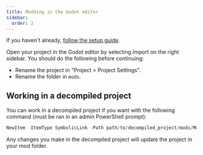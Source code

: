 ```yaml
---
title: Modding in the Godot editor
sidebar:
  order: 2
---
```


If you haven't already, [follow the setup guide](/webfishing-mod-wiki/guides/setup/).

Open your project in the Godot editor by selecting Import on the right sidebar. You should do the following before continuing:

- Rename the project in "Project > Project Settings".
- Rename the folder in `mods`.

## Working in a decompiled project

You can work in a decompiled project if you want with the following command (must be ran in an admin PowerShell prompt):

```powershell
NewItem -ItemType SymbolicLink -Path path/to/decompiled_project/mods/ModId -Target path/to/project/mods/ModId
```

Any changes you make in the decompiled project will update the project in your mod folder.
